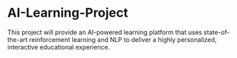 # AI-Learning-Project
This project will provide an AI-powered learning platform that uses state-of-the-art reinforcement learning and NLP to deliver a highly personalized, interactive educational experience.
